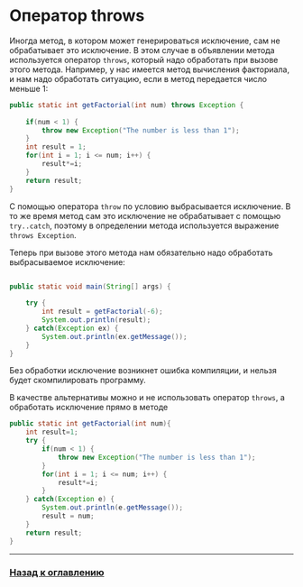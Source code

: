 # Оператор throws

Иногда метод, в котором может генерироваться исключение, сам не обрабатывает это исключение.
В этом случае в объявлении метода используется оператор `throws`, который надо обработать при вызове этого метода.
Например, у нас имеется метод вычисления факториала, и нам надо обработать ситуацию, если в метод передается число меньше 1:

```java
public static int getFactorial(int num) throws Exception {
     
    if(num < 1) {
        throw new Exception("The number is less than 1");
    }
    int result = 1;
    for(int i = 1; i <= num; i++) {
        result*=i;
    }
    return result;
}
```

С помощью оператора `throw` по условию выбрасывается исключение.
В то же время метод сам это исключение не обрабатывает с помощью `try..catch`,
поэтому в определении метода используется выражение `throws Exception`.

Теперь при вызове этого метода нам обязательно надо обработать выбрасываемое исключение:

```java

public static void main(String[] args) {
         
    try {
        int result = getFactorial(-6);
        System.out.println(result);
    } catch(Exception ex) {
        System.out.println(ex.getMessage());
    }
} 
```

Без обработки исключение возникнет ошибка компиляции, и нельзя будет скомпилировать программу.

В качестве альтернативы можно и не использовать оператор `throws`, а обработать исключение прямо в методе

```java
public static int getFactorial(int num){
    int result=1;
    try {
        if(num < 1) {
            throw new Exception("The number is less than 1");
        } 
        for(int i = 1; i <= num; i++) {
            result*=i;
        }
    } catch(Exception e) {
        System.out.println(e.getMessage());
        result = num;
    }
    return result;
}
```

---

### [Назад к оглавлению](./README.md)